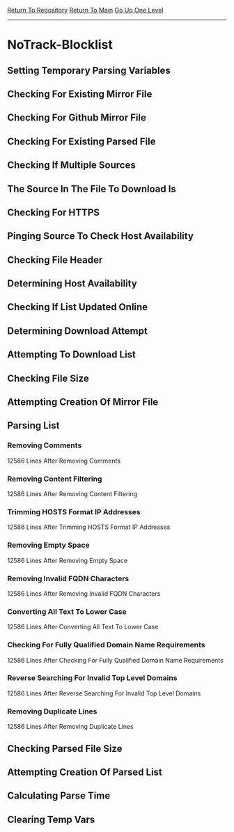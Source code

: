 [Return To Repository](https://github.com/deathbybandaid/piholeparser/)
[Return To Main](https://github.com/deathbybandaid/piholeparser/blob/master/RecentRunLogs/Mainlog.md)
[Go Up One Level](https://github.com/deathbybandaid/piholeparser/blob/master/RecentRunLogs/TopLevelScripts/30-Processing-Blacklists.md)
____________________________________
# NoTrack-Blocklist
## Setting Temporary Parsing Variables
## Checking For Existing Mirror File
## Checking For Github Mirror File
## Checking For Existing Parsed File
## Checking If Multiple Sources
## The Source In The File To Download Is
## Checking For HTTPS
## Pinging Source To Check Host Availability
## Checking File Header
## Determining Host Availability
## Checking If List Updated Online
## Determining Download Attempt
## Attempting To Download List
## Checking File Size
## Attempting Creation Of Mirror File
## Parsing List
### Removing Comments
12586 Lines After Removing Comments
### Removing Content Filtering
12586 Lines After Removing Content Filtering
### Trimming HOSTS Format IP Addresses
12586 Lines After Trimming HOSTS Format IP Addresses
### Removing Empty Space
12586 Lines After Removing Empty Space
### Removing Invalid FQDN Characters
12586 Lines After Removing Invalid FQDN Characters
### Converting All Text To Lower Case
12586 Lines After Converting All Text To Lower Case
### Checking For Fully Qualified Domain Name Requirements
12586 Lines After Checking For Fully Qualified Domain Name Requirements
### Reverse Searching For Invalid Top Level Domains
12586 Lines After Reverse Searching For Invalid Top Level Domains
### Removing Duplicate Lines
12586 Lines After Removing Duplicate Lines
## Checking Parsed File Size
## Attempting Creation Of Parsed List
## Calculating Parse Time
## Clearing Temp Vars
